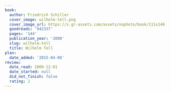 ```yaml
---
book:
  author: Friedrich Schiller
  cover_image: wilhelm-tell.png
  cover_image_url: https://s.gr-assets.com/assets/nophoto/book/111x148-bcc042a9c91a29c1d680899eff700a03.png
  goodreads: '942337'
  pages: '144'
  publication_year: '2000'
  slug: wilhelm-tell
  title: Wilhelm Tell
plan:
  date_added: '2015-04-08'
review:
  date_read: 2009-12-01
  date_started: null
  did_not_finish: false
  rating: 2
---
```

